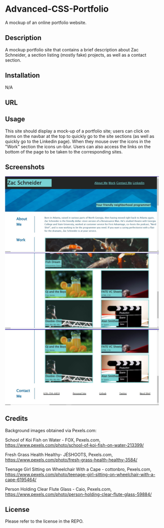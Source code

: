 # Advanced-CSS-Portfolio
A mockup of an online portfolio website.

## Description

A mockup portfolio site that contains a brief description about Zac Schneider, a section listing (mostly fake) projects, as well as a contact section.

## Installation

N/A

## URL



## Usage

This site should display a mock-up of a portfolio site; users can click on items on the navbar at the top to quickly go to the site sections (as well as quickly go to the Linkedin page). When they mouse over the icons
in the "Work" section the icons un-blur. Users can also access the links on the bottom of the page to be taken to the corresponding sites. 

## Screenshots

![A screenshot of the top of the portfolio mockup](/assets/Advanced%20CSS%20Screenshot%201.JPG)
![A screenshot of the top of the portfolio mockup](/assets/Advanced%20CSS%20Screenshot%202.JPG)
![A screenshot of the top of the portfolio mockup](/assets/Advanced%20CSS%20Screenshot%203.JPG)

## Credits

Background images obtained via Pexels.com:

School of Koi Fish on Water - FOX, Pexels.com, https://www.pexels.com/photo/school-of-koi-fish-on-water-213399/

Fresh Grass Health Healthy- JÉSHOOTS, Pexels.com, https://www.pexels.com/photo/fresh-grass-health-healthy-3584/

Teenage Girl Sitting on Wheelchair With a Cape - cottonbro, Pexels.com, https://www.pexels.com/photo/teenage-girl-sitting-on-wheelchair-with-a-cape-6195464/

Person Holding Clear Flute Glass - Caio, Pexels.com, https://www.pexels.com/photo/person-holding-clear-flute-glass-59884/


## License

Please refer to the license in the REPO.